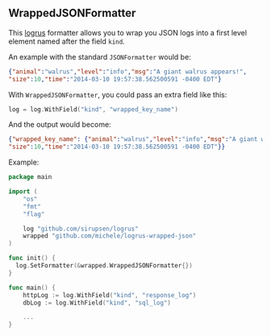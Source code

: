 ## WrappedJSONFormatter

This [logrus](https://github.com/sirupsen/logrus) formatter allows you to wrap you JSON logs into a first level element named after the field `kind`.

An example with the standard `JSONFormatter` would be:

```json
{"animal":"walrus","level":"info","msg":"A giant walrus appears!",
"size":10,"time":"2014-03-10 19:57:38.562500591 -0400 EDT"}
```

With `WrappedJSONFormatter`, you could pass an extra field like this:

```go
log = log.WithField("kind", "wrapped_key_name")
```

And the output would become:

```json
{"wrapped_key_name": {"animal":"walrus","level":"info","msg":"A giant walrus appears!",
"size":10,"time":"2014-03-10 19:57:38.562500591 -0400 EDT"}}
```

Example:

```go
package main

import (
	"os"
	"fmt"
	"flag"

	log "github.com/sirupsen/logrus"
	wrapped "github.com/michele/logrus-wrapped-json"
)

func init() {
  log.SetFormatter(&wrapped.WrappedJSONFormatter{})
}

func main() {
    httpLog := log.WithField("kind", "response_log")
    dbLog := log.WithField("kind", "sql_log")

    ...
}
```
